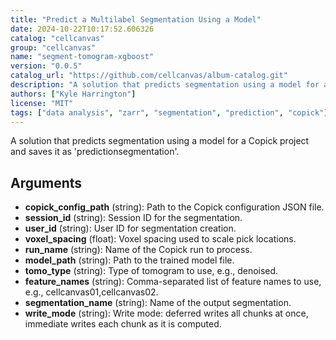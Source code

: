 ```yaml
---
title: "Predict a Multilabel Segmentation Using a Model"
date: 2024-10-22T10:17:52.606326
catalog: "cellcanvas"
group: "cellcanvas"
name: "segment-tomogram-xgboost"
version: "0.0.5"
catalog_url: "https://github.com/cellcanvas/album-catalog.git"
description: "A solution that predicts segmentation using a model for a Copick project and saves it as 'predictionsegmentation'."
authors: ["Kyle Harrington"]
license: "MIT"
tags: ["data analysis", "zarr", "segmentation", "prediction", "copick"]
---
```


A solution that predicts segmentation using a model for a Copick project and saves it as 'predictionsegmentation'.

## Arguments

- **copick_config_path** (string): Path to the Copick configuration JSON file.
- **session_id** (string): Session ID for the segmentation.
- **user_id** (string): User ID for segmentation creation.
- **voxel_spacing** (float): Voxel spacing used to scale pick locations.
- **run_name** (string): Name of the Copick run to process.
- **model_path** (string): Path to the trained model file.
- **tomo_type** (string): Type of tomogram to use, e.g., denoised.
- **feature_names** (string): Comma-separated list of feature names to use, e.g., cellcanvas01,cellcanvas02.
- **segmentation_name** (string): Name of the output segmentation.
- **write_mode** (string): Write mode: deferred writes all chunks at once, immediate writes each chunk as it is computed.

